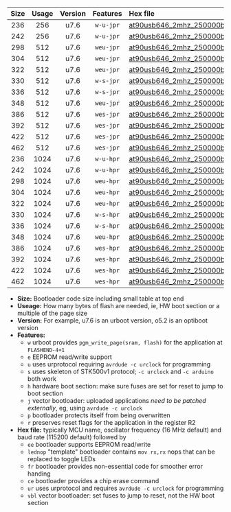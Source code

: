 |Size|Usage|Version|Features|Hex file|
|:-:|:-:|:-:|:-:|:--|
|236|256|u7.6|`w-u-jpr`|[at90usb646_2mhz_250000bps_ur_vbl.hex](https://raw.githubusercontent.com/stefanrueger/urboot/main/at90usb646_2mhz_250000bps_ur_vbl.hex)|
|242|256|u7.6|`w-u-jpr`|[at90usb646_2mhz_250000bps_lednop_ur_vbl.hex](https://raw.githubusercontent.com/stefanrueger/urboot/main/at90usb646_2mhz_250000bps_lednop_ur_vbl.hex)|
|298|512|u7.6|`weu-jpr`|[at90usb646_2mhz_250000bps_ee_ur_vbl.hex](https://raw.githubusercontent.com/stefanrueger/urboot/main/at90usb646_2mhz_250000bps_ee_ur_vbl.hex)|
|304|512|u7.6|`weu-jpr`|[at90usb646_2mhz_250000bps_ee_lednop_ur_vbl.hex](https://raw.githubusercontent.com/stefanrueger/urboot/main/at90usb646_2mhz_250000bps_ee_lednop_ur_vbl.hex)|
|322|512|u7.6|`weu-jpr`|[at90usb646_2mhz_250000bps_ee_lednop_fr_ur_vbl.hex](https://raw.githubusercontent.com/stefanrueger/urboot/main/at90usb646_2mhz_250000bps_ee_lednop_fr_ur_vbl.hex)|
|330|512|u7.6|`w-s-jpr`|[at90usb646_2mhz_250000bps_vbl.hex](https://raw.githubusercontent.com/stefanrueger/urboot/main/at90usb646_2mhz_250000bps_vbl.hex)|
|336|512|u7.6|`w-s-jpr`|[at90usb646_2mhz_250000bps_lednop_vbl.hex](https://raw.githubusercontent.com/stefanrueger/urboot/main/at90usb646_2mhz_250000bps_lednop_vbl.hex)|
|348|512|u7.6|`weu-jpr`|[at90usb646_2mhz_250000bps_ee_lednop_fr_ce_ur_vbl.hex](https://raw.githubusercontent.com/stefanrueger/urboot/main/at90usb646_2mhz_250000bps_ee_lednop_fr_ce_ur_vbl.hex)|
|386|512|u7.6|`wes-jpr`|[at90usb646_2mhz_250000bps_ee_vbl.hex](https://raw.githubusercontent.com/stefanrueger/urboot/main/at90usb646_2mhz_250000bps_ee_vbl.hex)|
|392|512|u7.6|`wes-jpr`|[at90usb646_2mhz_250000bps_ee_lednop_vbl.hex](https://raw.githubusercontent.com/stefanrueger/urboot/main/at90usb646_2mhz_250000bps_ee_lednop_vbl.hex)|
|422|512|u7.6|`wes-jpr`|[at90usb646_2mhz_250000bps_ee_lednop_fr_vbl.hex](https://raw.githubusercontent.com/stefanrueger/urboot/main/at90usb646_2mhz_250000bps_ee_lednop_fr_vbl.hex)|
|462|512|u7.6|`wes-jpr`|[at90usb646_2mhz_250000bps_ee_lednop_fr_ce_vbl.hex](https://raw.githubusercontent.com/stefanrueger/urboot/main/at90usb646_2mhz_250000bps_ee_lednop_fr_ce_vbl.hex)|
|236|1024|u7.6|`w-u-hpr`|[at90usb646_2mhz_250000bps_ur.hex](https://raw.githubusercontent.com/stefanrueger/urboot/main/at90usb646_2mhz_250000bps_ur.hex)|
|242|1024|u7.6|`w-u-hpr`|[at90usb646_2mhz_250000bps_lednop_ur.hex](https://raw.githubusercontent.com/stefanrueger/urboot/main/at90usb646_2mhz_250000bps_lednop_ur.hex)|
|298|1024|u7.6|`weu-hpr`|[at90usb646_2mhz_250000bps_ee_ur.hex](https://raw.githubusercontent.com/stefanrueger/urboot/main/at90usb646_2mhz_250000bps_ee_ur.hex)|
|304|1024|u7.6|`weu-hpr`|[at90usb646_2mhz_250000bps_ee_lednop_ur.hex](https://raw.githubusercontent.com/stefanrueger/urboot/main/at90usb646_2mhz_250000bps_ee_lednop_ur.hex)|
|322|1024|u7.6|`weu-hpr`|[at90usb646_2mhz_250000bps_ee_lednop_fr_ur.hex](https://raw.githubusercontent.com/stefanrueger/urboot/main/at90usb646_2mhz_250000bps_ee_lednop_fr_ur.hex)|
|330|1024|u7.6|`w-s-hpr`|[at90usb646_2mhz_250000bps.hex](https://raw.githubusercontent.com/stefanrueger/urboot/main/at90usb646_2mhz_250000bps.hex)|
|336|1024|u7.6|`w-s-hpr`|[at90usb646_2mhz_250000bps_lednop.hex](https://raw.githubusercontent.com/stefanrueger/urboot/main/at90usb646_2mhz_250000bps_lednop.hex)|
|348|1024|u7.6|`weu-hpr`|[at90usb646_2mhz_250000bps_ee_lednop_fr_ce_ur.hex](https://raw.githubusercontent.com/stefanrueger/urboot/main/at90usb646_2mhz_250000bps_ee_lednop_fr_ce_ur.hex)|
|386|1024|u7.6|`wes-hpr`|[at90usb646_2mhz_250000bps_ee.hex](https://raw.githubusercontent.com/stefanrueger/urboot/main/at90usb646_2mhz_250000bps_ee.hex)|
|392|1024|u7.6|`wes-hpr`|[at90usb646_2mhz_250000bps_ee_lednop.hex](https://raw.githubusercontent.com/stefanrueger/urboot/main/at90usb646_2mhz_250000bps_ee_lednop.hex)|
|422|1024|u7.6|`wes-hpr`|[at90usb646_2mhz_250000bps_ee_lednop_fr.hex](https://raw.githubusercontent.com/stefanrueger/urboot/main/at90usb646_2mhz_250000bps_ee_lednop_fr.hex)|
|462|1024|u7.6|`wes-hpr`|[at90usb646_2mhz_250000bps_ee_lednop_fr_ce.hex](https://raw.githubusercontent.com/stefanrueger/urboot/main/at90usb646_2mhz_250000bps_ee_lednop_fr_ce.hex)|

- **Size:** Bootloader code size including small table at top end
- **Useage:** How many bytes of flash are needed, ie, HW boot section or a multiple of the page size
- **Version:** For example, u7.6 is an urboot version, o5.2 is an optiboot version
- **Features:**
  + `w` urboot provides `pgm_write_page(sram, flash)` for the application at `FLASHEND-4+1`
  + `e` EEPROM read/write support
  + `u` uses urprotocol requiring `avrdude -c urclock` for programming
  + `s` uses skeleton of STK500v1 protocol; `-c urclock` and `-c arduino` both work
  + `h` hardware boot section: make sure fuses are set for reset to jump to boot section
  + `j` vector bootloader: uploaded applications *need to be patched externally*, eg, using `avrdude -c urclock`
  + `p` bootloader protects itself from being overwritten
  + `r` preserves reset flags for the application in the register R2
- **Hex file:** typically MCU name, oscillator frequency (16 MHz default) and baud rate (115200 default) followed by
  + `ee` bootloader supports EEPROM read/write
  + `lednop` "template" bootloader contains `mov rx,rx` nops that can be replaced to toggle LEDs
  + `fr` bootloader provides non-essential code for smoother error handing
  + `ce` bootloader provides a chip erase command
  + `ur` uses urprotocol and requires `avrdude -c urclock` for programming
  + `vbl` vector bootloader: set fuses to jump to reset, not the HW boot section
